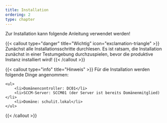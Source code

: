 ```yaml
---
title: Installation
ordering: 2
type: chapter
---
```


Zur Installation kann folgende Anleitung verwendet werden!

<!--more-->

{{< callout type="danger" title="Wichtig" icon="exclamation-triangle" >}}
    Zunächst alle Installationsschritte durchlesen. Es ist ratsam, die Installation zunächst in einer Testumgebung durchzuspielen, bevor die produktive Instanz installiert wird!
{{< /callout >}}

{{< callout type="info" title="Hinweis" >}}
    Für die Installation werden folgende Dinge angenommen:

    <ul>
        <li>Domänencontroller: DC01</li>
        <li>SCCM-Server: SCCM01 (der Server ist bereits Domänenmitglied)</li>
        <li>Domäne: schulit.lokal</li>
    </ul>
{{< /callout >}}

